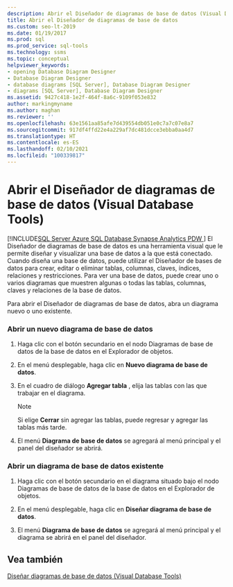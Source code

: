```yaml
---
description: Abrir el Diseñador de diagramas de base de datos (Visual Database Tools)
title: Abrir el Diseñador de diagramas de base de datos
ms.custom: seo-lt-2019
ms.date: 01/19/2017
ms.prod: sql
ms.prod_service: sql-tools
ms.technology: ssms
ms.topic: conceptual
helpviewer_keywords:
- opening Database Diagram Designer
- Database Diagram Designer
- database diagrams [SQL Server], Database Diagram Designer
- diagrams [SQL Server], Database Diagram Designer
ms.assetid: 9427c418-1e2f-464f-8a6c-9109f053e832
author: markingmyname
ms.author: maghan
ms.reviewer: ''
ms.openlocfilehash: 63e1561aa85afe7d439554db051e0c7a7c07e8a7
ms.sourcegitcommit: 917df4ffd22e4a229af7dc481dcce3ebba0aa4d7
ms.translationtype: HT
ms.contentlocale: es-ES
ms.lasthandoff: 02/10/2021
ms.locfileid: "100339817"
---
```

# <a name="open-database-diagram-designer-visual-database-tools"></a>Abrir el Diseñador de diagramas de base de datos (Visual Database Tools)
[!INCLUDE[SQL Server Azure SQL Database Synapse Analytics PDW ](../../includes/applies-to-version/sql-asdb-asdbmi-asa-pdw.md)]
El Diseñador de diagramas de base de datos es una herramienta visual que le permite diseñar y visualizar una base de datos a la que está conectado. Cuando diseña una base de datos, puede utilizar el Diseñador de bases de datos para crear, editar o eliminar tablas, columnas, claves, índices, relaciones y restricciones. Para ver una base de datos, puede crear uno o varios diagramas que muestren algunas o todas las tablas, columnas, claves y relaciones de la base de datos.  
  
Para abrir el Diseñador de diagramas de base de datos, abra un diagrama nuevo o uno existente.  
  
### <a name="open-a-new-database-diagram"></a>Abrir un nuevo diagrama de base de datos  
  
1.  Haga clic con el botón secundario en el nodo Diagramas de base de datos de la base de datos en el Explorador de objetos.  
  
2.  En el menú desplegable, haga clic en **Nuevo diagrama de base de datos**.  
  
3.  En el cuadro de diálogo **Agregar tabla** , elija las tablas con las que trabajar en el diagrama.  
  
    > [!NOTE]  
    > Si elige **Cerrar** sin agregar las tablas, puede regresar y agregar las tablas más tarde.  
  
4.  El menú **Diagrama de base de datos** se agregará al menú principal y el panel del diseñador se abrirá.  
  
### <a name="open-an-existing-database-diagram"></a>Abrir un diagrama de base de datos existente  
  
1.  Haga clic con el botón secundario en el diagrama situado bajo el nodo Diagramas de base de datos de la base de datos en el Explorador de objetos.  
  
2.  En el menú desplegable, haga clic en **Diseñar diagrama de base de datos**.  
  
3.  El menú **Diagrama de base de datos** se agregará al menú principal y el diagrama se abrirá en el panel del diseñador.  
  
## <a name="see-also"></a>Vea también  
[Diseñar diagramas de base de datos &#40;Visual Database Tools&#41;](../../ssms/visual-db-tools/design-database-diagrams-visual-database-tools.md)  
  
